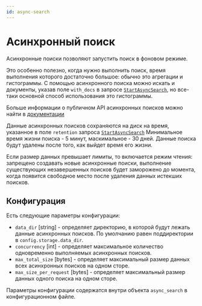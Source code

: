 ```yaml
---
id: async-search
---
```


# Асинхронный поиск

Асинхронные поиски позволяют запустить поиск в фоновом режиме.

Это особенно полезно, когда нужно выполнить поиск, время выполнения которого достаточно большое: обычно это агрегации и гистограммы.
С помощью асинхронного поиска можно искать и документы, указав поле `with_docs` в запросе [`StartAsyncSearch`](10-public-api.md#startasyncsearch), но все-таки основной способ использования это гистограммы.

Больше информации о публичном API асинхронных поисков можно найти в [документации](10-public-api.md#async-search-grpc-api)

Данные асинхронных поисков сохраняются на диск на время, указанное в поле `retention` запроса [`StartAsyncSearch`](10-public-api.md#startasyncsearch)
Минимальное время жизни поиска - 5 минут, маскимальное - 30 дней.
Данные поиска будут удалены после того, как выйдет время его жизни.

Если размер данных превышает лимиты, то включается режим чтения: запрещено создавать новые асинхронные поиски, выполнение существующих незавершенных поисков будет заморожено до момента, когда появится свободное место после удаления данных истекших поисков.

## Конфигурация

Есть следующие параметры конфигурации:

* `data_dir` [string] - определяет директорию, в которой будут лежать данные асинхронных поисков. По умолчанию равен поддиректории в `config.storage.data_dir`.
* `concurrency` [int] - определяет максимальное количество одновременно выполняемых асинхронных поисков.
* `max_total_size` [bytes] - определяет максимальный размер данных всех асинхронных поисков на одном сторе.
* `max_size_per_request` [bytes] - определяет максимальный размер данных одного поиска на одном сторе.

Параметры конфигурации содержатся внутри объекта `async_search` в конфигурационном файле.
